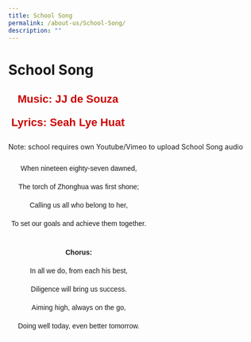 ```yaml
---
title: School Song
permalink: /about-us/School-Song/
description: ""
---
```

School Song
===========

<style type="text/css">
.tg  {border-collapse:collapse;border-spacing:0;}
.tg td{border-color:black;border-style:solid;border-width:1px;font-family:Arial, sans-serif;font-size:14px;
  overflow:hidden;padding:10px 5px;word-break:normal;}
.tg th{border-color:black;border-style:solid;border-width:1px;font-family:Arial, sans-serif;font-size:14px;
  font-weight:normal;overflow:hidden;padding:10px 5px;word-break:normal;}
.tg .tg-i5ff{border-color:#ffffff;color:#cb0000;font-size:22px;font-weight:bold;text-align:center;vertical-align:top}
</style>
<table class="tg">
<thead>
  <tr>
    <th class="tg-i5ff">Music: JJ de Souza</th>
  </tr>
</thead>
<tbody>
  <tr>
    <td class="tg-i5ff">Lyrics: Seah Lye Huat</td>
  </tr>
</tbody>
</table>

Note: school requires own Youtube/Vimeo to upload School Song audio


<style type="text/css">
.tg  {border-collapse:collapse;border-spacing:0;}
.tg td{border-color:black;border-style:solid;border-width:1px;font-family:Arial, sans-serif;font-size:14px;
  overflow:hidden;padding:10px 5px;word-break:normal;}
.tg th{border-color:black;border-style:solid;border-width:1px;font-family:Arial, sans-serif;font-size:14px;
  font-weight:normal;overflow:hidden;padding:10px 5px;word-break:normal;}
.tg .tg-zv4m{border-color:#ffffff;text-align:left;vertical-align:top}
.tg .tg-8jgo{border-color:#ffffff;text-align:center;vertical-align:top}
.tg .tg-aw21{border-color:#ffffff;font-weight:bold;text-align:center;vertical-align:top}
</style>
<table class="tg">
<thead>
  <tr>
    <th class="tg-8jgo">When nineteen eighty-seven dawned,</th>
  </tr>
</thead>
<tbody>
  <tr>
    <td class="tg-8jgo">The torch of Zhonghua was first shone;</td>
  </tr>
  <tr>
    <td class="tg-8jgo">Calling us all who belong to her,</td>
  </tr>
  <tr>
    <td class="tg-8jgo">To set our goals and achieve them together.</td>
  </tr>
  <tr>
    <td class="tg-zv4m"></td>
  </tr>
  <tr>
    <td class="tg-aw21">Chorus:</td>
  </tr>
  <tr>
    <td class="tg-8jgo">In all we do, from each his best,</td>
  </tr>
  <tr>
    <td class="tg-8jgo">Diligence will bring us success.</td>
  </tr>
  <tr>
    <td class="tg-8jgo">Aiming high, always on the go,</td>
  </tr>
  <tr>
    <td class="tg-8jgo">Doing well today, even better tomorrow.</td>
  </tr>
</tbody>
</table>